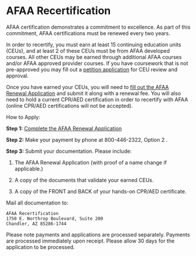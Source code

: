 # AFAA Recertification

AFAA certification demonstrates a commitment to excellence. As part of this commitment, AFAA certifications must be renewed every two years.

In order to recertify, you must earn at least 15 continuing education units (CEUs), and at least 2 of these CEUs must be from AFAA developed courses. All other CEUs may be earned through additional AFAA courses and/or AFAA approved provider courses. If you have coursework that is not pre-approved you may fill out a [petition application](#) for CEU review and approval.

Once you have earned your CEUs, you will need to [fill out the AFAA Renewal Application](#)  and submit it along with a renewal fee. You will also need to hold a current CPR/AED certification in order to recertify with AFAA (online CPR/AED certifications will not be accepted).

How to Apply:

**Step 1:** [Complete the AFAA Renewal Application](#)

**Step 2:** Make your payment by phone at 800-446-2322, Option 2 .

**Step 3:** Submit your documentation. Please include:

1. The AFAA Renewal Application (with proof of a name change if applicable.)

1. A copy of the documents that validate your earned CEUs.

1. A copy of the FRONT and BACK of your hands-on CPR/AED certificate.

Mail all documentation to:

```
AFAA Recertification
1750 E. Northrop Boulevard, Suite 200
Chandler, AZ 85286-1744
```

Please note payments and applications are processed separately. Payments are processed immediately upon receipt. Please allow 30 days for the application to be processed.
